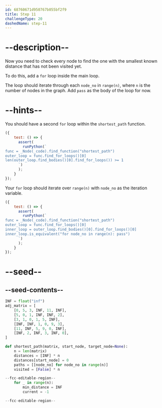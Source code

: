 ```yaml
---
id: 68760671d950767b055bf2f9
title: Step 11
challengeType: 20
dashedName: step-11
---
```


# --description--

Now you need to check every node to find the one with the smallest known distance that has not been visited yet.

To do this, add a `for` loop inside the main loop.

The loop should iterate through each `node_no` in `range(n)`, where `n` is the number of nodes in the graph. Add `pass` as the body of the loop for now.

# --hints--

You should have a second `for` loop within the `shortest_path` function.

```js
({
    test: () => {
      assert(
        runPython(`
func = _Node(_code).find_function("shortest_path")
outer_loop = func.find_for_loops()[0]
len(outer_loop.find_bodies()[0].find_for_loops()) >= 1
      `)
      );
    }
});
```

Your `for` loop should iterate over `range(n)` with `node_no` as the iteration variable.

```js
({
    test: () => {
      assert(
        runPython(`
func = _Node(_code).find_function("shortest_path")
outer_loop = func.find_for_loops()[0]
inner_loop = outer_loop.find_bodies()[0].find_for_loops()[0]
inner_loop.is_equivalent("for node_no in range(n): pass")
      `)
      );
    }
});
```

# --seed--

## --seed-contents--

```py
INF = float("inf")
adj_matrix = [
    [0, 5, 3, INF, 11, INF],
    [5, 0, 1, INF, INF, 2],
    [3, 1, 0, 1, 5, INF],
    [INF, INF, 1, 0, 9, 3],
    [11, INF, 5, 9, 0, INF],
    [INF, 2, INF, 3, INF, 0],
]

def shortest_path(matrix, start_node, target_node=None):
    n = len(matrix)
    distances = [INF] * n
    distances[start_node] = 0
    paths = [[node_no] for node_no in range(n)]
    visited = [False] * n

--fcc-editable-region--
    for _ in range(n):  
        min_distance = INF  
        current = -1

--fcc-editable-region--
```
